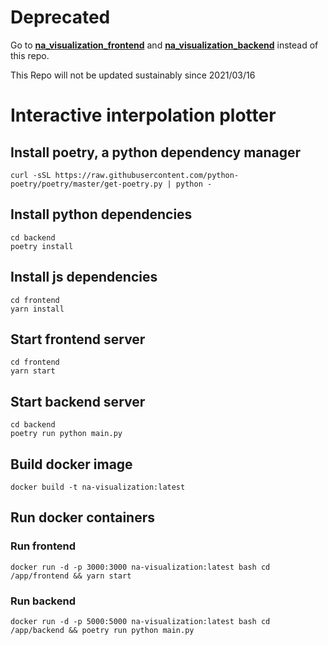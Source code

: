 # Deprecated

Go to [**na_visualization_frontend**](github.com/lsdluis1/na_visualizaiton_frontend) and
[**na_visualization_backend**](github.com/lsdluis1/na_visualizaiton_backend) instead of this repo.

This Repo will not be updated sustainably since 2021/03/16

# Interactive interpolation plotter

## Install poetry, a python dependency manager

```
curl -sSL https://raw.githubusercontent.com/python-poetry/poetry/master/get-poetry.py | python -
```

## Install python dependencies

```
cd backend
poetry install
```

## Install js dependencies

```
cd frontend
yarn install
```

## Start frontend server

```
cd frontend
yarn start
```

## Start backend server

```
cd backend
poetry run python main.py
```

## Build docker image

```
docker build -t na-visualization:latest
```

## Run docker containers

### Run frontend

```
docker run -d -p 3000:3000 na-visualization:latest bash cd /app/frontend && yarn start
```

### Run backend

```
docker run -d -p 5000:5000 na-visualization:latest bash cd /app/backend && poetry run python main.py
```
